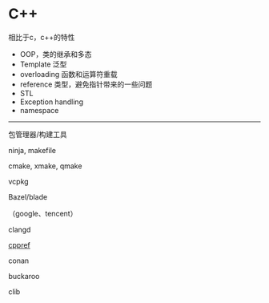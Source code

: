 # C++

相比于c，c++的特性

- OOP，类的继承和多态
- Template 泛型
- overloading 函数和运算符重载
- reference 类型，避免指针带来的一些问题
- STL
- Exception handling
- namespace

---

包管理器/构建工具

ninja, makefile

cmake, xmake, qmake

vcpkg

Bazel/blade

（google、tencent）

clangd

[cppref](https://en.cppreference.com/w/)

conan

buckaroo

clib

